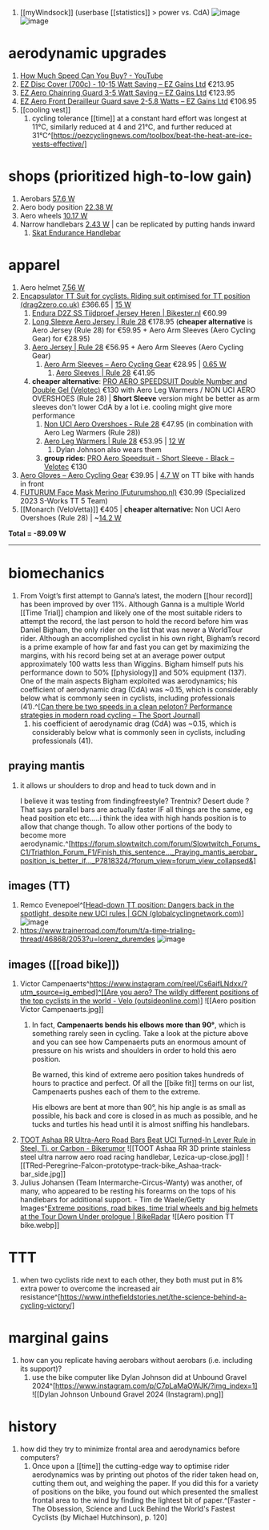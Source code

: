 1. [[myWindsock]] (userbase [[statistics]] > power vs. CdA)
   ![image](https://mywindsock.com/page/wp-content/uploads/2023/03/power.png)
   ![image](https://mywindsock.com/page/wp-content/uploads/2023/03/cda.png)

# aerodynamic upgrades
1. [How Much Speed Can You Buy? - YouTube](https://www.youtube.com/watch?v=dpCe-gz_2_E)
2. [EZ Disc Cover (700c) - 10-15 Watt Saving – EZ Gains Ltd](https://ezgains.co.uk/products/disc-cover-700c-1) €213.95
3. [EZ Aero Chainring Guard 3-5 Watt Saving – EZ Gains Ltd](https://ezgains.co.uk/products/ez-aero-chainring-cover-1) €123.95
4. [EZ Aero Front Derailleur Guard save 2-5.8 Watts – EZ Gains Ltd](https://ezgains.co.uk/products/ez-aero-front-derailleur-guard-save-2-6-watts) €106.95
5. [[cooling vest]]
	1. cycling tolerance [[time]] at a constant hard effort was longest at 11°C, similarly reduced at 4 and 21°C, and further reduced at 31°C^[https://pezcyclingnews.com/toolbox/beat-the-heat-are-ice-vests-effective/]

# shops (prioritized high-to-low gain)
1. Aerobars [57.6 W](https://www.aero-coach.co.uk/clip-on-aerobars)
2. Aero body position [22.38 W](https://www.bikeradar.com/features/tech/best-value-aero-upgrades)
3. Aero wheels [10.17 W](https://www.bikeradar.com/features/tech/best-value-aero-upgrades)
4. Narrow handlebars [2.43 W](https://www.bikeradar.com/features/tech/best-value-aero-upgrades) | can be replicated by putting hands inward
	1. [Skat Endurance Handlebar](https://www.velobike.co.nz/products/skat-endurance-handlebar?variant=42869638693047)
# apparel
1. Aero helmet [7.56 W](https://www.bikeradar.com/features/tech/best-value-aero-upgrades)
2. [Encapsulator TT Suit for cyclists. Riding suit optimised for TT position (drag2zero.co.uk)](https://drag2zero.co.uk/product/encapsulator-tt-suit/?v=796834e7a283) £366.65 | [15 W](https://silca.cc/blogs/silca/top-10-marginal-gains-to-save-watts-on-the-bike)
	1. [Endura D2Z SS Tijdproef Jersey Heren | Bikester.nl](https://www.bikester.nl/endura-d2z-ss-tijdproef-jersey-heren-M884202.html) €60.99
	2. [Long Sleeve Aero Jersey | Rule 28](https://www.rule28.com/products/long-sleeve-aero-jersey) €178.95 (**cheaper alternative** is Aero Jersey (Rule 28) for €59.95 + Aero Arm Sleeves (Aero Cycling Gear) for €28.95)
	3. [Aero Jersey | Rule 28](https://www.rule28.com/products/aero-jersey) €56.95 + Aero Arm Sleeves (Aero Cycling Gear)
		1. [Aero Arm Sleeves – Aero Cycling Gear](https://www.aerocyclinggear.nl/products/aero-arm-sleeves) €28.95 | [0.65 W](https://www.rule28.com/blogs/product-research-and-development/aero-sleeve-testing)
			1. [Aero Sleeves | Rule 28](https://www.rule28.com/products/aero-sleeves) €41.95
	4. **cheaper alternative**: [PRO AERO SPEEDSUIT Double Number and Double Gel (Velotec)](https://www.velotec.cc/products/long-sleeve-aero-speedsuit?variant=47050627481946) €130 with Aero Leg Warmers / NON UCI AERO OVERSHOES (Rule 28) | **Short Sleeve** version might be better as arm sleeves don't lower CdA by a lot i.e. cooling might give more performance
		1. [Non UCI Aero Overshoes - Rule 28](https://www.rule28.com/products/non-uci-aero-overshoes?variant=39433246441547) €47.95 (in combination with Aero Leg Warmers (Rule 28))
		2. [Aero Leg Warmers | Rule 28](https://www.rule28.com/products/aero-leg-warmers?variant=44290112454944) €53.95 | [12 W](https://www.cyclingnews.com/news/taco-van-der-hoorns-aero-leg-warmers-present-loophole-to-ucis-sock-height-rule/)
			1. Dylan Johnson also wears them
		3. **group rides**: [PRO Aero Speedsuit - Short Sleeve - Black – Velotec](https://www.velotec.cc/collections/mens-speedsuits/products/short-sleeve-pro-aero-speedsuit-with-pocket?variant=7067904540732) €130
3. [Aero Gloves – Aero Cycling Gear](https://www.aerocyclinggear.nl/products/aero-gloves) €39.95 | [4.7 W](https://www.thesartorialcyclist.com/post/less-power-more-speed-on-the-bike-calculating-the-benefits-of-aero-testing) on TT bike with hands in front
4. [FUTURUM Face Mask Merino (Futurumshop.nl)](https://www.futurumshop.nl/futurum-face-mask-merino.phtml) €30.99 (Specialized 2023 S-Works TT 5 Team)
5. [[Monarch (VeloVetta)]] €405 | **cheaper alternative:** Non UCI Aero Overshoes (Rule 28) | ~[14.2 W](https://www.velovetta.com/pages/wind-tunnel-testing)

**Total = -89.09 W**

---

# biomechanics
1. From Voigt’s first attempt to Ganna’s latest, the modern [[hour record]] has been improved by over 11%. Although Ganna is a multiple World [[Time Trial]] champion and likely one of the most suitable riders to attempt the record, the last person to hold the record before him was Daniel Bigham, the only rider on the list that was never a WorldTour rider. Although an accomplished cyclist in his own right, Bigham’s record is a prime example of how far and fast you can get by maximizing the margins, with his record being set at an average power output approximately 100 watts less than Wiggins. Bigham himself puts his performance down to 50% [[physiology]] and 50% equipment (137). One of the main aspects Bigham exploited was aerodynamics; his coefficient of aerodynamic drag (CdA) was ~0.15, which is considerably below what is commonly seen in cyclists, including professionals (41).^[[Can there be two speeds in a clean peloton? Performance strategies in modern road cycling – The Sport Journal](https://thesportjournal.org/article/can-there-be-two-speeds-in-a-clean-peloton-performance-strategies-in-modern-road-cycling/)]
	1. his coefficient of aerodynamic drag (CdA) was ~0.15, which is considerably below what is commonly seen in cyclists, including professionals (41).
## praying mantis
1. it allows ur shoulders to drop and head to tuck down and in
   
   I believe it was testing from findingfreestyle? Trentnix? Desert dude ? That says parallel bars are actually faster IF all things are the same, eg head position etc etc…..i think the idea with high hands position is to allow that change though. To allow other portions of the body to become more aerodynamic.^[https://forum.slowtwitch.com/forum/Slowtwitch_Forums_C1/Triathlon_Forum_F1/Finish_this_sentence..._Praying_mantis_aerobar_position_is_better_if..._P7818324/?forum_view=forum_view_collapsed&]

## images (TT)
1. Remco Evenepoel^[[Head-down TT position: Dangers back in the spotlight, despite new UCI rules | GCN (globalcyclingnetwork.com)](https://www.globalcyclingnetwork.com/tech/news/head-down-tt-position-dangers-back-in-the-spotlight-despite-new-uci-rules)]
   ![image](https://cdn.sanity.io/images/hk2y3slq/production/da56101f5d36180b26ee859bd43d448f06ec73eb-4523x3015.jpg/GettyImages-1661633447.jpg?w=1348&auto=format)
2. https://www.trainerroad.com/forum/t/a-time-trialing-thread/46868/2053?u=lorenz_duremdes
   ![image](https://global.discourse-cdn.com/trainerroad/original/3X/b/0/b036eb4a9d2f5b7fefbbc1d006f3eea8ea746a30.jpeg)

## images ([[road bike]])
1. Victor Campenaerts^[https://www.instagram.com/reel/Cs6aifLNdxx/?utm_source=ig_embed]^[[Are you aero? The wildly different positions of the top cyclists in the world - Velo (outsideonline.com)](https://velo.outsideonline.com/road/analyzing-aero-positions-best-cyclists-world/)]
   ![[Aero position Victor Campenaerts.jpg]]
   1. In fact, **Campenaerts bends his elbows more than 90°**, which is something rarely seen in cycling. Take a look at the picture above and you can see how Campenaerts puts an enormous amount of pressure on his wrists and shoulders in order to hold this aero position.
      
      Be warned, this kind of extreme aero position takes hundreds of hours to practice and perfect. Of all the [[bike fit]] terms on our list, Campenaerts pushes each of them to the extreme.
      
      His elbows are bent at more than 90°, his hip angle is as small as possible, his back and core is closed in as much as possible, and he tucks and turtles his head until it is almost sniffing his handlebars.
2. [TOOT Ashaa RR Ultra-Aero Road Bars Beat UCI Turned-In Lever Rule in Steel, Ti, or Carbon - Bikerumor](https://bikerumor.com/toot-ashaa-rr-ultra-aero-road-bars-beat-uci-turned-in-lever-rule-in-steel-ti-or-carbon/)
   ![[TOOT Ashaa RR 3D printe stainless steel ultra narrow aero road racing handlebar, Lezica-up-close.jpg]]
   ![[TRed-Peregrine-Falcon-prototype-track-bike_Ashaa-track-bar_side.jpg]]
3. Julius Johansen (Team Intermarche-Circus-Wanty) was another, of many, who appeared to be resting his forearms on the tops of his handlebars for additional support. - Tim de Waele/Getty Images^[Extreme positions, road bikes, time trial wheels and big helmets at the Tour Down Under prologue | BikeRadar](https://www.bikeradar.com/features/pro-bike/tour-down-under-prologue-time-trial-tech)
   ![[Aero position TT bike.webp]]

# TTT
1. when two cyclists ride next to each other, they both must put in 8% extra power to overcome the increased air resistance^[https://www.inthefieldstories.net/the-science-behind-a-cycling-victory/]

# marginal gains
1. how can you replicate having aerobars without aerobars (i.e. including its support)?
	1. use the bike computer like Dylan Johnson did at Unbound Gravel 2024^[https://www.instagram.com/p/C7pLaMaOWJK/?img_index=1] ![[Dylan Johnson Unbound Gravel 2024 (Instagram).png]]

# history
1. how did they try to minimize frontal area and aerodynamics before computers?
	1. Once upon a [[time]] the cutting-edge way to optimise rider aerodynamics was by printing out photos of the rider taken head on, cutting them out, and weighing the paper. If you did this for a variety of positions on the bike, you found out which presented the smallest frontal area to the wind by finding the lightest bit of paper.^[Faster - The Obsession, Science and Luck Behind the World's Fastest Cyclists (by Michael Hutchinson), p. 120]